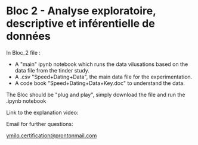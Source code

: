 # Bloc 2 - Analyse exploratoire, descriptive et inférentielle de données

In Bloc_2 file :

- A "main" ipynb notebook which runs the data vilusations based on the data file from the tinder study.
- A .csv "Speed+Dating+Data", the main data file for the experimentation.
- A code book "Speed+Dating+Data+Key.doc" to understand the data.

The Bloc should be "plug and play", simply download the file and run the .ipynb notebook

Link to the explanation video:



Email for further questions:

ymilo.certification@prontonmail.com
